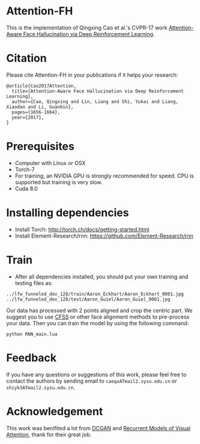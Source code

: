 
# Attention-FH
This is the implementation of Qingxing Cao et al.'s CVPR-17 work [Attention-Aware Face Hallucination via Deep Reinforcement Learning](https://arxiv.org/abs/1708.03132). 

# Citation
Please cite Attention-FH in your publications if it helps your research:
```
@article{Cao2017Attention,
  title={Attention-Aware Face Hallucination via Deep Reinforcement Learning},
  author={Cao, Qingxing and Lin, Liang and Shi, Yukai and Liang, Xiaodan and Li, Guanbin},
  pages={1656-1664},
  year={2017},
}

```

# Prerequisites
- Computer with Linux or OSX
- Torch-7
- For training, an NVIDIA GPU is strongly recommended for speed. CPU is supported but training is very slow.
- Cuda 8.0

# Installing dependencies
- Install Torch:  http://torch.ch/docs/getting-started.html
- Install Element-Research/rnn: https://github.com/Element-Research/rnn

# Train
- After all dependencies installed, you should put your own training and testing files as:
```
../lfw_funneled_dev_128/train/Aaron_Eckhart/Aaron_Eckhart_0001.jpg
../lfw_funneled_dev_128/test/Aaron_Guiel/Aaron_Guiel_0001.jpg

```

Our data has processed with 2 points aligned and crop the centric part. We suggest you to use [CFSS](https://github.com/zhusz/CVPR15-CFSS) or other face alignment methods to pre-process your data. Then you can train the model by using the following command:
```
python RNN_main.lua
```

# Feedback
If you have any questions or suggestions of this work, please feel free to contact the authors by sending email to `caoqxATmail2.sysu.edu.cn` or `shiyk3ATmail2.sysu.edu.cn`.

# Acknowledgement
This work was benifited a lot from [DCGAN](https://github.com/soumith/dcgan.torch) and [Recurrent Models of Visual Attention](http://papers.nips.cc/paper/5542-recurrent-models-of-visual-attention.pdf), thank for their great job.
